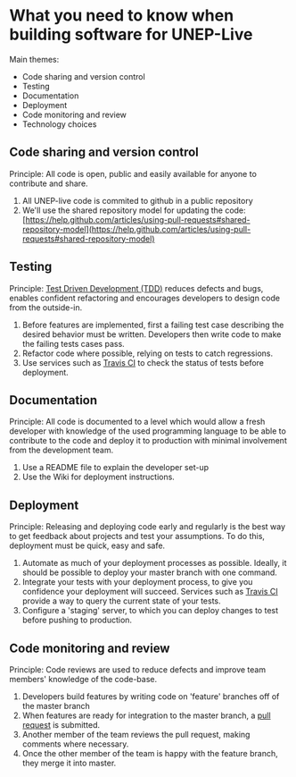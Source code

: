 What you need to know when building software for UNEP-Live
==============

Main themes:
- Code sharing and version control
- Testing
- Documentation
- Deployment
- Code monitoring and review
- Technology choices

## Code sharing and version control
Principle:  All code is open, public and easily available for anyone to contribute and share.

1. All UNEP-live code is commited to github in a public repository
2. We'll use the shared repository model for updating the code:  [https://help.github.com/articles/using-pull-requests#shared-repository-model](https://help.github.com/articles/using-pull-requests#shared-repository-model)

## Testing
Principle: [Test Driven Development (TDD)](http://en.wikipedia.org/wiki/Test-driven_development) reduces defects and bugs, enables confident refactoring and encourages developers to design code from the outside-in.

1. Before features are implemented, first a failing test case describing the desired behavior must be written. Developers then write code to make the failing tests cases pass.
2. Refactor code where possible, relying on tests to catch regressions.
3. Use services such as [Travis CI](https://travis-ci.org) to check the status of tests before deployment.

## Documentation
Principle: All code is documented to a level which would allow a fresh developer with knowledge of the used programming language to be able to contribute to the code and deploy it to production with minimal involvement from the development team.

1. Use a README file to explain the developer set-up 
2. Use the Wiki for deployment instructions.

## Deployment
Principle: Releasing and deploying code early and regularly is the best way to get feedback about projects and test your assumptions. To do this, deployment must be quick, easy and safe.

1. Automate as much of your deployment processes as possible. Ideally, it should be possible to deploy your master branch with one command.
2. Integrate your tests with your deployment process, to give you confidence your deployment will succeed. Services such as [Travis CI](https://travis-ci.org) provide a way to query the current state of your tests.
3. Configure a 'staging' server, to which you can deploy changes to test before pushing to production.

## Code monitoring and review
Principle: Code reviews are used to reduce defects and improve team members' knowledge of the code-base. 

1. Developers build features by writing code on 'feature' branches off of the master branch
2. When features are ready for integration to the master branch, a [pull request](https://help.github.com/articles/using-pull-requests) is submitted.
3. Another member of the team reviews the pull request, making comments where necessary.
4. Once the other member of the team is happy with the feature branch, they merge it into master.







